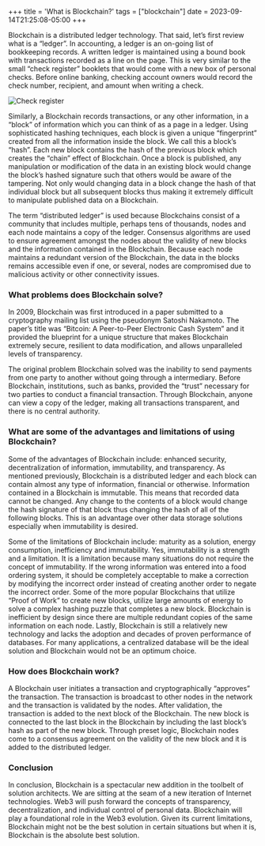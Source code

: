 +++
title = 'What is Blockchain?'
tags = ["blockchain"]
date = 2023-09-14T21:25:08-05:00
+++

Blockchain is a distributed ledger technology.  That said, let’s first
review what is a “ledger”.  In accounting, a ledger is an on-going
list of bookkeeping records.  A written ledger is maintained using a
bound book with transactions recorded as a line on the page.  This is
very similar to the small “check register” booklets that would come
with a new box of personal checks.  Before online banking, checking
account owners would record the check number, recipient, and amount
when writing a check.

![Check register](../../check-register.jpg)

Similarly, a Blockchain records transactions, or any other information,
in a “block” of information which you can think of as a page in a ledger.
Using sophisticated hashing techniques, each block is given a unique
“fingerprint” created from all the information
inside the block.  We call this a block’s “hash”.  Each new block contains
the hash of the previous block which creates the “chain” effect of Blockchain.
Once a block is published, any manipulation or modification of the data
in an existing block would change the block’s hashed signature such that
others would be aware of the tampering.  Not only would changing data
in a block change the hash of that individual block but all subsequent
blocks thus making it extremely difficult to manipulate published data
on a Blockchain.
            
The term “distributed ledger” is used because Blockchains consist of a
community that includes multiple, perhaps tens of thousands, nodes and
each node maintains a copy of the ledger.  Consensus algorithms are
used to ensure agreement amongst the nodes about the validity of new
blocks and the information contained in the Blockchain.  Because each
node maintains a redundant version of the Blockchain, the data in the
blocks remains accessible even if one, or several, nodes are compromised
due to malicious activity or other connectivity issues.
            
### What problems does Blockchain solve?

In 2009, Blockchain was first introduced in a paper submitted to
a cryptography mailing list using the pseudonym Satoshi Nakamoto.
The paper’s title was “Bitcoin: A Peer-to-Peer Electronic Cash System”
and it provided the blueprint for a unique structure that makes
Blockchain extremely secure, resilient to data modification, and
allows unparalleled levels of transparency.
             
The original problem Blockchain solved was the inability to send
payments from one party to another without going through a
intermediary.  Before Blockchain, institutions, such as banks,
provided the “trust” necessary for two parties to conduct a financial
transaction.  Through Blockchain, anyone can view a copy of the
ledger, making all transactions transparent, and there is no central
authority.
            


            
### What are some of the advantages and limitations of using Blockchain?

Some of the advantages of Blockchain include: enhanced security,
decentralization of information, immutability, and transparency.
As mentioned previously, Blockchain is a distributed ledger and
each block can contain almost any type of information, financial
or otherwise.  Information contained in a Blockchain is immutable.
This means that recorded data cannot be changed.  Any change to
the contents of a block would change the hash signature of that
block thus changing the hash of all of the following blocks.
This is an advantage over other data storage solutions especially
when immutability is desired.
                
Some of the limitations of Blockchain include: maturity as a solution,
energy consumption, inefficiency and immutability.
Yes, immutability is a strength and a limitation.  It is a limitation because
many situations do not require the concept of immutability.
If the wrong information was entered into a food ordering system,
it should be completely acceptable to make a correction by
modifying the incorrect order instead of creating another order to
negate the incorrect order.  Some of the more popular Blockchains
that utilize “Proof of Work” to create new blocks, utilize large
amounts of energy to solve a complex hashing puzzle that completes a
new block.  Blockchain is inefficient by design since there are
multiple redundant copies of the same information on each node.
Lastly, Blockchain is still a relatively new technology and
lacks the adoption and decades of proven performance of databases.
For many applications, a centralized database will be the ideal
solution and Blockchain would not be an optimum choice.
                
### How does Blockchain work?

A Blockchain user initiates a transaction and cryptographically
“approves” the transaction.  The transaction is broadcast to other
nodes in the network and the transaction is validated by the
nodes.  After validation, the transaction is added to the next
block of the Blockchain.  The new block is connected to the
last block in the Blockchain by including the last block’s
hash as part of the new block.  Through preset logic, Blockchain
nodes come to a consensus agreement on the validity of the
new block and it is added to the distributed ledger.
                  
### Conclusion
                
In conclusion, Blockchain is a spectacular new addition in the toolbelt of
solution architects.  We are sitting at the seam of a new iteration
of Internet technologies.  Web3 will push forward the concepts of transparency,
decentralization, and individual control of personal data.  Blockchain will play
a foundational role in the Web3 evolution.  Given its current limitations,
Blockchain might not be the
best solution in certain situations but when it is, Blockchain is
the absolute best solution.
                
